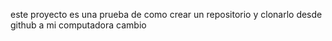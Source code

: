 este proyecto es una prueba de como crear un repositorio y clonarlo desde github a mi computadora
cambio